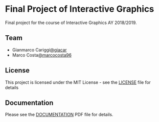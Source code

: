 # Final Project of Interactive Graphics

Final project for the course of Interactive Graphics AY 2018/2019.

## Team
* Gianmarco Cariggi[@giacar](https://github.com/giacar)
* Marco Costa[@marcocosta96](https://github.com/marcocosta96)

## License
This project is licensed under the MIT License - see the [LICENSE](LICENSE.md) file for details

## Documentation
Please see the [DOCUMENTATION](https://github.com/SapienzaInteractiveGraphicsCourse/finalproject-er-clab/Documentation/documentation.pdf) PDF file for details.
